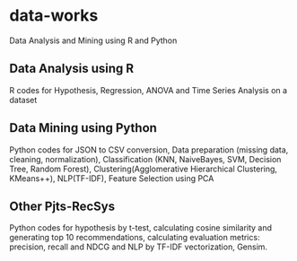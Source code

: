 # data-works
Data Analysis and Mining using R and Python

## Data Analysis using R
R codes for Hypothesis, Regression, ANOVA and Time Series Analysis on a dataset

## Data Mining using Python
Python codes for JSON to CSV conversion, Data preparation (missing data, cleaning, normalization), 
Classification (KNN, NaiveBayes, SVM, Decision Tree, Random Forest),
Clustering(Agglomerative Hierarchical Clustering, KMeans++),
NLP(TF-IDF), Feature Selection using PCA

## Other Pjts-RecSys
Python codes for hypothesis by t-test, calculating cosine similarity and generating top 10 recommendations, 
calculating evaluation metrics: precision, recall and NDCG
and NLP by TF-IDF vectorization, Gensim. 
